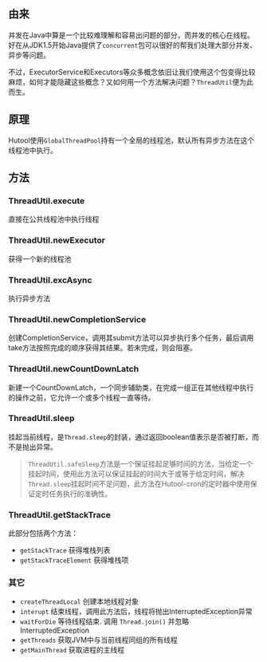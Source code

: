 ## 由来

并发在Java中算是一个比较难理解和容易出问题的部分，而并发的核心在线程。好在从JDK1.5开始Java提供了`concurrent`包可以很好的帮我们处理大部分并发、异步等问题。

不过，ExecutorService和Executors等众多概念依旧让我们使用这个包变得比较麻烦，如何才能隐藏这些概念？又如何用一个方法解决问题？`ThreadUtil`便为此而生。

## 原理
Hutool使用`GlobalThreadPool`持有一个全局的线程池，默认所有异步方法在这个线程池中执行。

## 方法

### ThreadUtil.execute

直接在公共线程池中执行线程

### ThreadUtil.newExecutor

获得一个新的线程池

### ThreadUtil.excAsync

执行异步方法

### ThreadUtil.newCompletionService

创建CompletionService，调用其submit方法可以异步执行多个任务，最后调用take方法按照完成的顺序获得其结果。若未完成，则会阻塞。

### ThreadUtil.newCountDownLatch

新建一个CountDownLatch，一个同步辅助类，在完成一组正在其他线程中执行的操作之前，它允许一个或多个线程一直等待。

### ThreadUtil.sleep

挂起当前线程，是`Thread.sleep`的封装，通过返回boolean值表示是否被打断，而不是抛出异常。

> `ThreadUtil.safeSleep`方法是一个保证挂起足够时间的方法，当给定一个挂起时间，使用此方法可以保证挂起的时间大于或等于给定时间，解决`Thread.sleep`挂起时间不足问题，此方法在Hutool-cron的定时器中使用保证定时任务执行的准确性。

### ThreadUtil.getStackTrace

此部分包括两个方法：

- `getStackTrace` 获得堆栈列表
- `getStackTraceElement` 获得堆栈项

### 其它

- `createThreadLocal` 创建本地线程对象
- `interupt` 结束线程，调用此方法后，线程将抛出InterruptedException异常
- `waitForDie` 等待线程结束. 调用 `Thread.join()` 并忽略 InterruptedException
- `getThreads` 获取JVM中与当前线程同组的所有线程
- `getMainThread` 获取进程的主线程